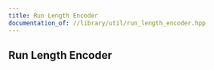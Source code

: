 ```yaml
---
title: Run Length Encoder
documentation_of: //library/util/run_length_encoder.hpp
---
```

## Run Length Encoder